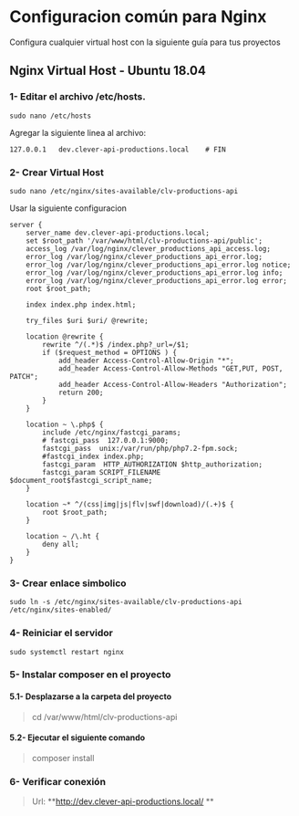 # Configuracion común para Nginx 

Configura cualquier virtual host con la siguiente guía para tus proyectos

## Nginx Virtual Host - Ubuntu 18.04

### 1- Editar el archivo **/etc/hosts**.

```
sudo nano /etc/hosts
```

Agregar la siguiente linea al archivo:

```
127.0.0.1	dev.clever-api-productions.local	# FIN
```

### 2- Crear Virtual Host

```
sudo nano /etc/nginx/sites-available/clv-productions-api
```

Usar la siguiente configuracion

```
server {
	server_name dev.clever-api-productions.local;
	set $root_path '/var/www/html/clv-productions-api/public';
	access_log /var/log/nginx/clever_productions_api_access.log;
	error_log /var/log/nginx/clever_productions_api_error.log;
	error_log /var/log/nginx/clever_productions_api_error.log notice;
	error_log /var/log/nginx/clever_productions_api_error.log info;
	error_log /var/log/nginx/clever_productions_api_error.log error;
	root $root_path;

	index index.php index.html;

	try_files $uri $uri/ @rewrite;

	location @rewrite {
		rewrite ^/(.*)$ /index.php?_url=/$1;
		if ($request_method = OPTIONS ) {
			add_header Access-Control-Allow-Origin "*";
			add_header Access-Control-Allow-Methods "GET,PUT, POST, PATCH";
			add_header Access-Control-Allow-Headers "Authorization";
			return 200;
	    }
	}

	location ~ \.php$ {
		include /etc/nginx/fastcgi_params;
		# fastcgi_pass  127.0.0.1:9000;
		fastcgi_pass  unix:/var/run/php/php7.2-fpm.sock;
		#fastcgi_index index.php;
		fastcgi_param  HTTP_AUTHORIZATION $http_authorization;
		fastcgi_param SCRIPT_FILENAME $document_root$fastcgi_script_name;
	}

	location ~* ^/(css|img|js|flv|swf|download)/(.+)$ {
		root $root_path;
	}

	location ~ /\.ht {
		deny all;
	}
}
```

### 3- Crear enlace simbolico

```
sudo ln -s /etc/nginx/sites-available/clv-productions-api /etc/nginx/sites-enabled/
```

### 4- Reiniciar el servidor

```
sudo systemctl restart nginx
```

### 5- Instalar composer en el proyecto

#### 5.1- Desplazarse a la carpeta del proyecto 

> cd /var/www/html/clv-productions-api


#### 5.2- Ejecutar el siguiente comando

> composer install

### 6- Verificar conexión

> Url:
  **http://dev.clever-api-productions.local/ **

